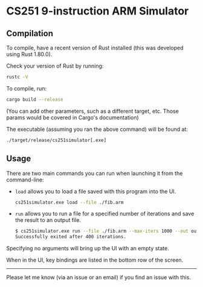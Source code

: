 # CS251 9-instruction ARM Simulator

## Compilation

To compile, have a recent version of Rust installed (this was developed
using Rust 1.80.0).

Check your version of Rust by running:
```bash
rustc -V
```

To compile, run:
```bash
cargo build --release
```
(You can add other parameters, such as a different target, etc. Those params
would be covered in Cargo's documentation)

The executable (assuming you ran the above command) will be found at:
```
./target/release/cs251simulator[.exe]
```

## Usage

There are two main commands you can run when launching it from the command-line:
- `load` allows you to load a file saved with this program into the UI.
  ```bash
  cs251simulator.exe load --file ./fib.arm
  ```
- `run` allows you to run a file for a specified number of iterations and
  save the result to an output file.
  ```bash
  $ cs251simulator.exe run --file ./fib.arm --max-iters 1000 --out output_state.arm
  Successfully exited after 400 iterations.
  ```

Specifying no arguments will bring up the UI with an empty state.

When in the UI, key bindings are listed in the bottom row of the screen.

--------

Please let me know (via an issue or an email) if you find an issue with this.
